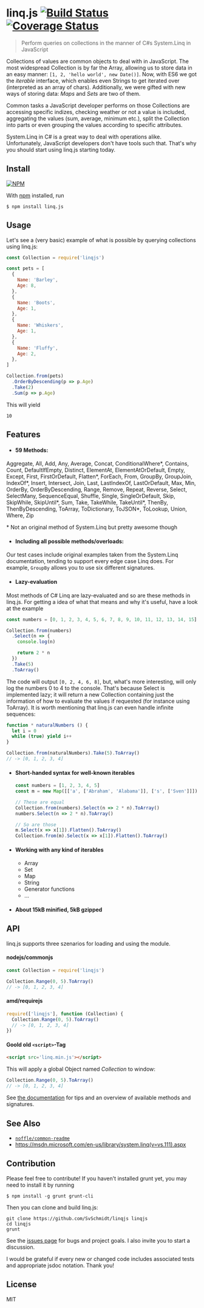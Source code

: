 # linq.js [![Build Status](https://api.travis-ci.org/SvSchmidt/linqjs.png)](https://travis-ci.org/SvSchmidt/linqjs) [![Coverage Status](https://coveralls.io/repos/github/SvSchmidt/linqjs/badge.svg)](https://coveralls.io/github/SvSchmidt/linqjs)

> Perform queries on collections in the manner of C#s System.Linq in JavaScript

Collections of values are common objects to deal with in JavaScript. The most widespread Collection is by far the Array, allowing us to store data in an easy manner: `[1, 2, 'hello world', new Date()]`. Now, with ES6 we got the _iterable_ interface, which enables even Strings to get iterated over (interpreted as an array of chars). Additionally, we were gifted with new ways of storing data: _Maps_ and _Sets_ are two of them.

Common tasks a JavaScript developer performs on those Collections are accessing specific indizes, checking weather or not a value is included, aggregating the values (sum, average, minimum etc.), split the Collection into parts or even grouping the values according to specific attributes.

System.Linq in C# is a great way to deal with operations alike. Unfortunately, JavaScript developers don't have tools such that. That's why you should start using linq.js starting today.

## Install

[![NPM](https://nodei.co/npm/linq.js.png)](https://npmjs.org/package/linq.js)

With [npm](https://npmjs.org/) installed, run

```
$ npm install linq.js
```

## Usage

Let's see a (very basic) example of what is possible by querying collections using linq.js:

```js
const Collection = require('linqjs')

const pets = [
  {
    Name: 'Barley',
    Age: 8,
  },
  {
    Name: 'Boots',
    Age: 1,
  },
  {
    Name: 'Whiskers',
    Age: 1,
  },
  {
    Name: 'Fluffy',
    Age: 2,
  },
]

Collection.from(pets)
  .OrderByDescending(p => p.Age)
  .Take(2)
  .Sum(p => p.Age)
```

This will yield

```
10
```

## Features

- #### 59 Methods:
 Aggregate, All, Add, Any, Average, Concat, ConditionalWhere\*, Contains, Count, DefaultIfEmpty, Distinct, ElementAt, ElementAtOrDefault, Empty, Except, First, FirstOrDefault, Flatten\*, ForEach, From, GroupBy, GroupJoin, IndexOf\*, Insert, Intersect, Join, Last, LastIndexOf, LastOrDefault, Max, Min, OrderBy, OrderByDescending, Range, Remove, Repeat, Reverse, Select, SelectMany, SequenceEqual, Shuffle, Single, SingleOrDefault, Skip, SkipWhile, SkipUntil\*, Sum, Take, TakeWhile, TakeUntil\*, ThenBy, ThenByDescending, ToArray, ToDictionary, ToJSON\*, ToLookup, Union, Where, Zip

 \* Not an original method of System.Linq but pretty awesome though


 - #### Including all possible methods/overloads:
 Our test cases include original examples taken from the System.Linq documentation, tending to support every edge case Linq does. For example, `GroupBy` allows you to use six different signatures.

 - #### Lazy-evaluation
 Most methods of C# Linq are lazy-evaluated and so are these methods in linq.js. For getting a idea of what that means and why it's useful, have a look at the example

  ```js
  const numbers = [0, 1, 2, 3, 4, 5, 6, 7, 8, 9, 10, 11, 12, 13, 14, 15]

  Collection.from(numbers)
    .Select(n => {
      console.log(n)

      return 2 * n
    })
    .Take(5)
    .ToArray()
  ```
The code will output `[0, 2, 4, 6, 8]`, but, what's more interesting, will only log the numbers 0 to 4 to the console. That's because Select is implemented lazy; it will return a new Collection containing just the information of how to evaluate the values if requested (for instance using ToArray). It is worth mentioning that linq.js can even handle infinite sequences:

  ```js   
  function * naturalNumbers () {
    let i = 0
    while (true) yield i++
  }

  Collection.from(naturalNumbers).Take(5).ToArray()
  // -> [0, 1, 2, 3, 4]
  ```

- #### Short-handed syntax for well-known iterables
  ```js
  const numbers = [1, 2, 3, 4, 5]
  const m = new Map([['a', ['Abraham', 'Alabama']], ['s', ['Sven']]])

  // These are equal
  Collection.from(numbers).Select(n => 2 * n).ToArray()
  numbers.Select(n => 2 * n).ToArray()

  // So are those
  m.Select(x => x[1]).Flatten().ToArray()
  Collection.from(m).Select(x => x[1]).Flatten().ToArray()
  ```

- #### Working with any kind of iterables
  - Array
  - Set
  - Map
  - String
  - Generator functions
  - ...
- #### About 15kB minified, 5kB gzipped

## API

linq.js supports three szenarios for loading and using the module.

#### nodejs/commonjs
```js
const Collection = require('linqjs')

Collection.Range(0, 5).ToArray()
// -> [0, 1, 2, 3, 4]
```

#### amd/requirejs
```js
require(['linqjs'], function (Collection) {
  Collection.Range(0, 5).ToArray()
  // -> [0, 1, 2, 3, 4]
})
```

#### Goold old `<script>`-Tag
```html
<script src='linq.min.js'></script>
```

This will apply a global Object named *Collection* to window:

```js
Collection.Range(0, 5).ToArray()
// -> [0, 1, 2, 3, 4]
```


See [the documentation](https://svschmidt.github.io/linqjs/Collection.html) for tips and an overview of available methods and signatures.

## See Also

- [`noffle/common-readme`](https://github.com/noffle/common-readme)
- https://msdn.microsoft.com/en-us/library/system.linq(v=vs.111).aspx

## Contribution
Please feel free to contribute!  If you haven't installed grunt yet, you may need to install it by running
```batch
$ npm install -g grunt grunt-cli
```

Then you can clone and build linq.js:
```batch
git clone https://github.com/SvSchmidt/linqjs linqjs
cd linqjs
grunt
```

See the [issues page](https://github.com/SvSchmidt/linqjs/issues) for bugs and project goals. I also invite you to start a discussion.

I would be grateful if every new or changed code includes associated tests and appropriate jsdoc notation. Thank you!

## License

MIT
